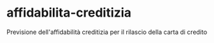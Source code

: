# affidabilita-creditizia
Previsione dell'affidabilità creditizia per il rilascio della carta di credito
